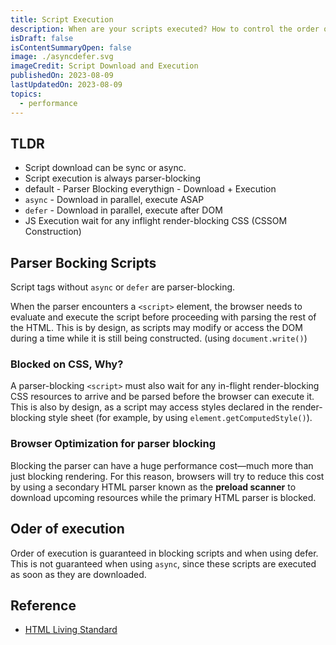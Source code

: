 ```yaml
---
title: Script Execution
description: When are your scripts executed? How to control the order of execution? Let us explore all these.
isDraft: false
isContentSummaryOpen: false
image: ./asyncdefer.svg
imageCredit: Script Download and Execution
publishedOn: 2023-08-09
lastUpdatedOn: 2023-08-09
topics:
  - performance
---
```


## TLDR

- Script download can be sync or async.
- Script execution is always parser-blocking
- default - Parser Blocking everythign - Download + Execution
- `async` - Download in parallel, execute ASAP
- `defer` - Download in parallel, execute after DOM
- JS Execution wait for any inflight render-blocking CSS (CSSOM Construction)

## Parser Bocking Scripts

Script tags without `async` or `defer` are parser-blocking.

When the parser encounters a `<script>` element, the browser needs to evaluate and execute the script before proceeding with parsing the rest of the HTML. This is by design, as scripts may modify or access the DOM during a time while it is still being constructed. (using `document.write()`)

### Blocked on CSS, Why?

A parser-blocking `<script>` must also wait for any in-flight render-blocking CSS resources to arrive and be parsed before the browser can execute it. This is also by design, as a script may access styles declared in the render-blocking style sheet (for example, by using `element.getComputedStyle()`).

### Browser Optimization for parser blocking

Blocking the parser can have a huge performance cost—much more than just blocking rendering. For this reason, browsers will try to reduce this cost by using a secondary HTML parser known as the **preload scanner** to download upcoming resources while the primary HTML parser is blocked.

## Oder of execution

Order of execution is guaranteed in blocking scripts and when using defer.
This is not guaranteed when using `async`, since these scripts are executed as soon as they are downloaded.

## Reference

- [HTML Living Standard](https://html.spec.whatwg.org/multipage/scripting.html)
